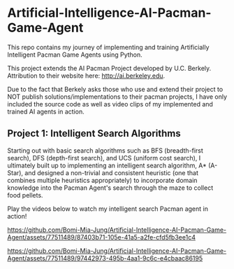 # Artificial-Intelligence-AI-Pacman-Game-Agent
This repo contains my journey of implementing and training Artificially Intelligent Pacman Game Agents using Python. 

This project extends the AI Pacman Project developed by U.C. Berkely. 
Attribution to their website here: http://ai.berkeley.edu.

Due to the fact that Berkely asks those who use and extend their project to NOT publish solutions/implementations to their pacman projects, 
I have only included the source code as well as video clips of my implemented and trained AI agents in action.

## Project 1: Intelligent Search Algorithms
Starting out with basic search algorithms such as BFS (breadth-first search), DFS (depth-first search), and UCS (uniform cost search), 
I ultimately built up to implementing an intelligent search algorithm, A* (A-Star), and designed a non-trivial and consistent heuristic 
(one that combines multiple heuristics appropriately) to incorporate domain knowledge into the Pacman Agent's search through the maze to collect food pellets.

Play the videos below to watch my intelligent search Pacman agent in action!

https://github.com/Bomi-Mia-Jung/Artificial-Intelligence-AI-Pacman-Game-Agent/assets/77511489/87403b71-105e-41a5-a2fe-cfd5fb3ee1c4

https://github.com/Bomi-Mia-Jung/Artificial-Intelligence-AI-Pacman-Game-Agent/assets/77511489/97442973-495b-4aa1-9c6c-e4cbaac86195



